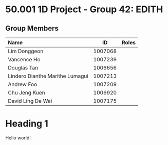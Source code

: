 # 50.001 1D Project - Group 42: EDITH

## Group Members
| Name                            | ID      | Roles    |
| :------------------------------ | :-----: | :------: |
| Lim Donggeon                    | 1007068 |
| Vancence Ho                     | 1007239 | 
| Douglas Tan                     | 1006656 |
| Lindero Dianthe Marithe Lumagui | 1007213 |
| Andrew Foo                      | 1007209 |
| Chu Jeng Kuen                   | 1006920 |
| David Ling De Wei               | 1007175 |

# Heading 1
Hello world!
